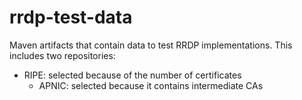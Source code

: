# rrdp-test-data

Maven artifacts that contain data to test RRDP implementations. This includes
two repositories:

  * RIPE: selected because of the number of certificates
	* APNIC: selected because it contains intermediate CAs
